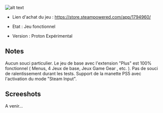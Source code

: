 ![alt text](https://raw.githubusercontent.com/JackoboUsagi/Steam-Proton-Tools-and-Datas/main/Sonic_Origins/banniere.jpg)

- Lien d'achat du jeu : https://store.steampowered.com/app/1794960/

- Etat : Jeu fonctionnel
- Version : Proton Expérimental

## Notes

Aucun souci particulier. Le jeu de base avec l'extension "Plus" est 100% fonctionnel ( Menus, 4 Jeux de base, Jeux Game Gear , etc. ). Pas de souci de ralentissement durant les tests.
Support de la manette PS5 avec l'activation du mode "Steam Input".

## Screeshots

A venir...
